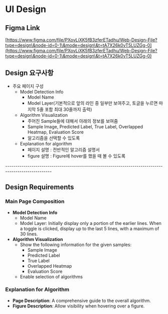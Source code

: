 # UI Design

## Figma Link

[https://www.figma.com/file/PXovLiXK5fB3zferETadhu/Web-Design-File?type=design\&node-id=0-1\&mode=design\&t=tA7X26k0vT5LUZGg-0](https://www.figma.com/file/PXovLiXK5fB3zferETadhu/Web-Design-File?type=design\&node-id=0-1\&mode=design\&t=tA7X26k0vT5LUZGg-0)

## Design 요구사항

* 주요 페이지 구성
  * Model Detection Info
    * Model Name
    * Model Layer(기본적으로 앞의 라인 중 일부만 보여주고, 토글을 누르면 마지막 5줄 포함 최대 30줄까지 출력)
  * Algorithm Visualization
    * 주어진 Sample들에 대해서 아래의 정보를 보여줌
    * Sample Image, Predicted Label, True Label, Overlapped Heatmap, Evaluation Score
    * 알고리즘을 선택할 수 있도록
  * Explanation for algorithm
    * 페이지 설명 : 전반적인 알고리즘 설명서
    * figure 설명 : Figure에 hover를 했을 때 볼 수 있도록

\-----------------------------------------------------------------------------------------------------

## Design Requirements

### Main Page Composition

* **Model Detection Info**
  * Model Name
  * Model Layer: Initially display only a portion of the earlier lines. When a toggle is clicked, display up to the last 5 lines, with a maximum of 30 lines.
* **Algorithm Visualization**
  * Show the following information for the given samples:
    * Sample Image
    * Predicted Label
    * True Label
    * Overlapped Heatmap
    * Evaluation Score
  * Enable selection of algorithms

### Explanation for Algorithm

* **Page Description**: A comprehensive guide to the overall algorithm.
* **Figure Description**: Allow visibility when hovering over a figure.
